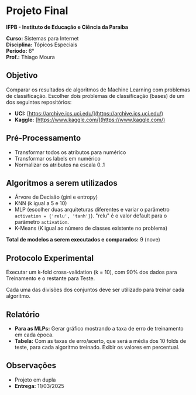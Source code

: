 # Projeto Final

**IFPB - Instituto de Educação e Ciência da Paraíba**

**Curso:** Sistemas para Internet</br>
**Disciplina:** Tópicos Especiais</br>
**Período:** 6°</br>
**Prof.:** Thiago Moura</br>

## Objetivo

Comparar os resultados de algoritmos de Machine Learning com problemas de classificação. Escolher dois problemas de classificação (bases) de um dos seguintes repositórios:

* **UCI:** [https://archive.ics.uci.edu/](https://archive.ics.uci.edu/)
* **Kaggle:** [https://www.kaggle.com/](https://www.kaggle.com/)

## Pré-Processamento

* Transformar todos os atributos para numérico
* Transformar os labels em numérico
* Normalizar os atributos na escala 0..1

## Algoritmos a serem utilizados

* Árvore de Decisão (gini e entropy)
* KNN (k igual a 5 e 10)
* MLP (escolher duas arquiteturas diferentes e variar o parâmetro `activation = {'relu', 'tanh'}`). "relu" é o valor default para o parâmetro `activation`.
* K-Means (K igual ao número de classes existente no problema)

**Total de modelos a serem executados e comparados:** 9 (nove)

## Protocolo Experimental

Executar um k-fold cross-validation (k = 10), com 90% dos dados para Treinamento e o restante para Teste.

Cada uma das divisões dos conjuntos deve ser utilizado para treinar cada algoritmo.

## Relatório

* **Para as MLPs:** Gerar gráfico mostrando a taxa de erro de treinamento em cada época.
* **Tabela:** Com as taxas de erro/acerto, que será a média dos 10 folds de teste, para cada algoritmo treinado. Exibir os valores em percentual.

## Observações

* Projeto em dupla
* **Entrega:** 11/03/2025